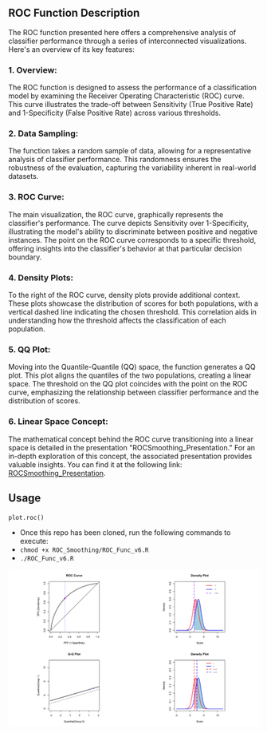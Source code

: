 ## ROC Function Description

The ROC function presented here offers a comprehensive analysis of classifier performance through a series of interconnected visualizations. Here's an overview of its key features:

### 1. Overview:
The ROC function is designed to assess the performance of a classification model by examining the Receiver Operating Characteristic (ROC) curve. This curve illustrates the trade-off between Sensitivity (True Positive Rate) and 1-Specificity (False Positive Rate) across various thresholds.

### 2. Data Sampling:
The function takes a random sample of data, allowing for a representative analysis of classifier performance. This randomness ensures the robustness of the evaluation, capturing the variability inherent in real-world datasets.

### 3. ROC Curve:
The main visualization, the ROC curve, graphically represents the classifier's performance. The curve depicts Sensitivity over 1-Specificity, illustrating the model's ability to discriminate between positive and negative instances. The point on the ROC curve corresponds to a specific threshold, offering insights into the classifier's behavior at that particular decision boundary.

### 4. Density Plots:
To the right of the ROC curve, density plots provide additional context. These plots showcase the distribution of scores for both populations, with a vertical dashed line indicating the chosen threshold. This correlation aids in understanding how the threshold affects the classification of each population.

### 5. QQ Plot:
Moving into the Quantile-Quantile (QQ) space, the function generates a QQ plot. This plot aligns the quantiles of the two populations, creating a linear space. The threshold on the QQ plot coincides with the point on the ROC curve, emphasizing the relationship between classifier performance and the distribution of scores.

### 6. Linear Space Concept:
The mathematical concept behind the ROC curve transitioning into a linear space is detailed in the presentation "ROCSmoothing_Presentation." For an in-depth exploration of this concept, the associated presentation provides valuable insights. You can find it at the following link: [ROCSmoothing_Presentation](https://rpubs.com/gsmit013/1136190).

## Usage
`plot.roc()`
* Once this repo has been cloned, run the following commands to execute:
* `chmod +x ROC_Smoothing/ROC_Func_v6.R` 
* `./ROC_Func_v6.R` 

![Sim Image](sim.png)


